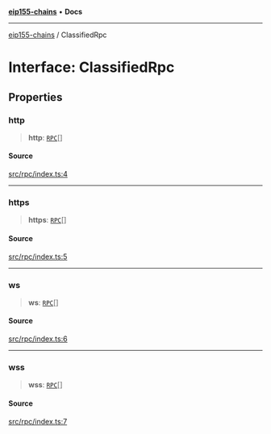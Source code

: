 [**eip155-chains**](../README.md) • **Docs**

***

[eip155-chains](../globals.md) / ClassifiedRpc

# Interface: ClassifiedRpc

## Properties

### http

> **http**: [`RPC`](RPC.md)[]

#### Source

[src/rpc/index.ts:4](https://github.com/ivanzzeth/eip155-chains/blob/400ef11db8a06981938f7415f945494cf060a7cb/src/rpc/index.ts#L4)

***

### https

> **https**: [`RPC`](RPC.md)[]

#### Source

[src/rpc/index.ts:5](https://github.com/ivanzzeth/eip155-chains/blob/400ef11db8a06981938f7415f945494cf060a7cb/src/rpc/index.ts#L5)

***

### ws

> **ws**: [`RPC`](RPC.md)[]

#### Source

[src/rpc/index.ts:6](https://github.com/ivanzzeth/eip155-chains/blob/400ef11db8a06981938f7415f945494cf060a7cb/src/rpc/index.ts#L6)

***

### wss

> **wss**: [`RPC`](RPC.md)[]

#### Source

[src/rpc/index.ts:7](https://github.com/ivanzzeth/eip155-chains/blob/400ef11db8a06981938f7415f945494cf060a7cb/src/rpc/index.ts#L7)
